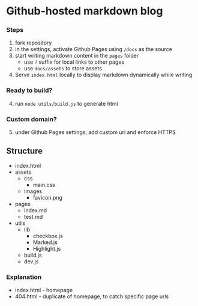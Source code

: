 # Github-hosted markdown blog

### Steps

1. fork repository
2. in the settings, activate Github Pages using `/docs` as the source
3. start writing markdown content in the `pages` folder
    - use `?` suffix for local links to other pages
    - use `docs/assets` to store assets
4. Serve `index.html` locally to display markdown dynamically while writing 

### Ready to build?

4. run `node utils/build.js` to generate html

### Custom domain?

5. under Github Pages settings, add custom url and enforce HTTPS

## Structure
 
 - index.html
 - assets
     - css
         - main.css
     - images
         - favicon.png
 - pages
     - index.md
     - test.md
 - utils
     - lib
         - checkbox.js
         - Marked.js
         - Highlight.js
     - build.js
     - dev.js

### Explanation

- index.html - homepage
- 404.html - duplicate of homepage, to catch specific page urls